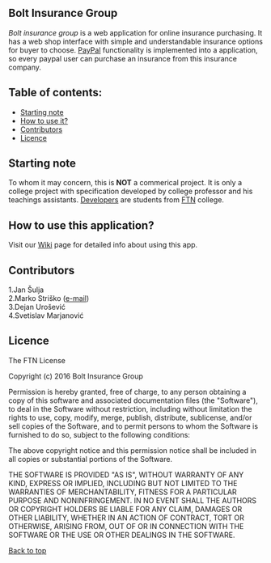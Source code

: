 
## Bolt Insurance Group
_Bolt insurance group_ is a web application for online insurance purchasing. It has a web shop interface with simple and understandable insurance options for buyer to choose. [PayPal](https://www.paypal.com/) functionality is implemented into a application, so every paypal user can purchase an insurance from this insurance company.	 
## Table of contents:
- [Starting note](#starting-note)	
- [How to use it?](#how-to-use-this-application)
- [Contributors](#contributors)	
- [Licence](#licence)	

## Starting note	
To whom it may concern, this is **NOT** a commerical project. It is only a college project with specification developed by college professor and his teachings assistants. [Developers](#contributors) are students from [FTN](http://www.ftn.uns.ac.rs/n1386094394/faculty-of-technical-sciences) college.	

## How to use this application?
Visit our [Wiki](https://github.com/for3v3rInFriendZone/BoltInsuranceGroup/wiki) page for detailed info about using this app.

## Contributors
1.Jan Šulja		
2.Marko Striško ([e-mail](mailto:strile93@gmail.com))	
3.Dejan Urošević	
4.Svetislav Marjanović

## Licence
The FTN License

Copyright (c) 2016 Bolt Insurance Group

Permission is hereby granted, free of charge, to any person obtaining a copy of this software and associated documentation files (the "Software"), to deal in the Software without restriction, including without limitation the rights to use, copy, modify, merge, publish, distribute, sublicense, and/or sell copies of the Software, and to permit persons to whom the Software is furnished to do so, subject to the following conditions:

The above copyright notice and this permission notice shall be included in all copies or substantial portions of the Software.

THE SOFTWARE IS PROVIDED "AS IS", WITHOUT WARRANTY OF ANY KIND, EXPRESS OR IMPLIED, INCLUDING BUT NOT LIMITED TO THE WARRANTIES OF MERCHANTABILITY, FITNESS FOR A PARTICULAR PURPOSE AND NONINFRINGEMENT. IN NO EVENT SHALL THE AUTHORS OR COPYRIGHT HOLDERS BE LIABLE FOR ANY CLAIM, DAMAGES OR OTHER LIABILITY, WHETHER IN AN ACTION OF CONTRACT, TORT OR OTHERWISE, ARISING FROM, OUT OF OR IN CONNECTION WITH THE SOFTWARE OR THE USE OR OTHER DEALINGS IN THE SOFTWARE.	
	
[Back to top](#table-of-contents:)
